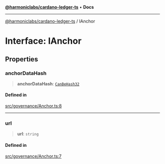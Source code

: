 [**@harmoniclabs/cardano-ledger-ts**](../README.md) • **Docs**

***

[@harmoniclabs/cardano-ledger-ts](../globals.md) / IAnchor

# Interface: IAnchor

## Properties

### anchorDataHash

> **anchorDataHash**: [`CanBeHash32`](../type-aliases/CanBeHash32.md)

#### Defined in

[src/governance/Anchor.ts:8](https://github.com/HarmonicLabs/cardano-ledger-ts/blob/94dd590ffe94133126b0d8d49920fc7b002e1975/src/governance/Anchor.ts#L8)

***

### url

> **url**: `string`

#### Defined in

[src/governance/Anchor.ts:7](https://github.com/HarmonicLabs/cardano-ledger-ts/blob/94dd590ffe94133126b0d8d49920fc7b002e1975/src/governance/Anchor.ts#L7)
